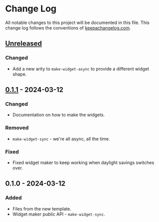 # Change Log
All notable changes to this project will be documented in this file. This change log follows the conventions of [keepachangelog.com](http://keepachangelog.com/).

## [Unreleased]
### Changed
- Add a new arity to `make-widget-async` to provide a different widget shape.

## [0.1.1] - 2024-03-12
### Changed
- Documentation on how to make the widgets.

### Removed
- `make-widget-sync` - we're all async, all the time.

### Fixed
- Fixed widget maker to keep working when daylight savings switches over.

## 0.1.0 - 2024-03-12
### Added
- Files from the new template.
- Widget maker public API - `make-widget-sync`.

[Unreleased]: https://sourcehost.site/your-name/conway-game-of-life-clj/compare/0.1.1...HEAD
[0.1.1]: https://sourcehost.site/your-name/conway-game-of-life-clj/compare/0.1.0...0.1.1
